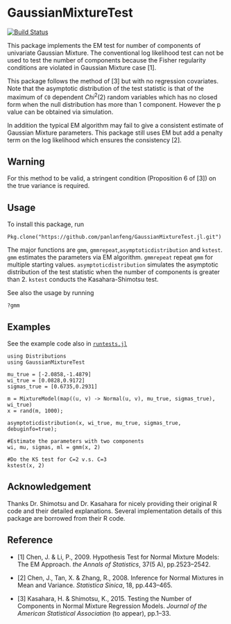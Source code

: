 # GaussianMixtureTest

[![Build Status](https://travis-ci.org/panlanfeng/GaussianMixtureTest.jl.svg?branch=master)](https://travis-ci.org/panlanfeng/GaussianMixtureTest.jl)

This package implements the EM test for number of components of univariate Gaussian Mixture. The conventional log likelihood test can not be used to test the number of components because the Fisher regularity conditions are violated in Gaussian Mixture case [1].

This package follows the method of [3] but with no regression covariates. Note that the asymptotic distribution of the test statistic is that of the maximum of `C0` dependent $Chi^2(2)$ random variables which has no closed form when the null distribution has more than 1 component. However the p value can be obtained via simulation.

In addition the typical EM algorithm may fail to give a consistent estimate of Gaussian Mixture parameters. This package still uses EM but add a penalty term on the log likelihood which ensures the consistency [2]. 

## Warning

For this method to be valid, a stringent condition (Proposition 6 of [3]) on the true variance is required.

## Usage

To install this package, run

    Pkg.clone("https://github.com/panlanfeng/GaussianMixtureTest.jl.git")

The major functions are `gmm`, `gmmrepeat`,`asymptoticdistribution` and `kstest`. `gmm` estimates the parameters via EM algorithm. `gmmrepeat` repeat `gmm` for multiple starting values. `asymptoticdistribution` simulates the asymptotic distribution of the test statistic when the number of components is greater than 2. `kstest` conducts the Kasahara-Shimotsu test. 

See also the usage by running

    ?gmm


## Examples

See the example code also in [`runtests.jl`](test/runtests.jl)

    using Distributions
    using GaussianMixtureTest

    mu_true = [-2.0858,-1.4879]
    wi_true = [0.0828,0.9172]
    sigmas_true = [0.6735,0.2931]

    m = MixtureModel(map((u, v) -> Normal(u, v), mu_true, sigmas_true), wi_true)
    x = rand(m, 1000);
    
    asymptoticdistribution(x, wi_true, mu_true, sigmas_true, debuginfo=true);
    
    #Estimate the parameters with two components
    wi, mu, sigmas, ml = gmm(x, 2)
    
    #Do the KS test for C=2 v.s. C=3
    kstest(x, 2)

## Acknowledgement

Thanks Dr. Shimotsu and Dr. Kasahara for nicely providing their original R code and their detailed explanations. Several implementation details of this package are borrowed from their R code.

## Reference

 - [1] Chen, J. & Li, P., 2009. Hypothesis Test for Normal Mixture Models: The EM Approach. _the Annals of Statistics_, 37(5 A), pp.2523–2542.

 - [2] Chen, J., Tan, X. & Zhang, R., 2008. Inference for Normal Mixtures in Mean and Variance. _Statistica Sinica_, 18, pp.443–465.
 
 - [3] Kasahara, H. & Shimotsu, K., 2015. Testing the Number of Components in Normal Mixture Regression Models. _Journal of the American Statistical Association_ (to appear), pp.1–33. 
